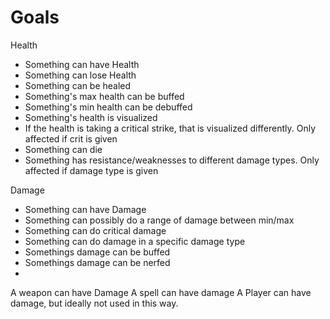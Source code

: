 # Goals


Health
- Something can have Health
- Something can lose Health
- Something can be healed
- Something's max health can be buffed
- Something's min health can be debuffed
- Something's health is visualized
- If the health is taking a critical strike, that is visualized differently. Only affected if crit is given
- Something can die 
- Something has resistance/weaknesses to different damage types. Only affected if damage type is given


Damage
- Something can have Damage
- Something can possibly do a range of damage between min/max 
- Something can do critical damage 
- Something can do damage in a specific damage type 
- Somethings damage can be buffed 
- Somethings damage can be nerfed
- 


A weapon can have Damage
A spell can have damage 
A Player can have damage, but ideally not used in this way.
